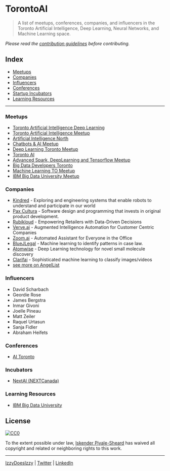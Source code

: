 # TorontoAI
> A list of meetups, conferences, companies, and influencers in the Toronto Artificial Intelligence, Deep Learning, Neural Networks, and Machine Learning space.

_Please read the [contribution guidelines](/contributing.md) before contributing._


## Index
- [Meetups](#meetups)
- [Companies](#companies)
- [Influencers](#influencers)
- [Conferences](#conferences)
- [Startup Incubators](#incubators)
- [Learning Resources](#learning)

<hr>


### Meetups
- [Toronto Artificial Intelligence Deep Learning](https://www.meetup.com/Toronto-Artificial-Intelligence-Deep-Learning/)
- [Toronto Artificial Intelligence Meetup](https://www.meetup.com/Toronto-Artificial-Intelligence-Meetup/)
- [Artificial Intelligence North](https://www.meetup.com/AINorth/)
- [Chatbots & AI Meetup](https://www.meetup.com/Chatbots-and-AI-Meetup/)
- [Deep Learning Toronto Meetup](https://www.meetup.com/Deep-Learning-Toronto-Meetup/)
- [Toronto AI](https://www.meetup.com/Toronto-AI/)
- [Advanced Spark, DeepLearning and Tensorflow Meetup](https://www.meetup.com/Advanced-Spark-DeepLearni-ng-and-TensorFlow-Meetup/)
- [Big Data Developers Toronto](https://www.meetup.com/Big-Data-Developers-in-Toronto/)
- [Machine Learning TO Meetup](https://www.meetup.com/Machine-Learning-TO-Meetup/events/238345165/)
- [IBM Big Data University Meetup](https://www.meetup.com/BDU-Toronto/)

### Companies
- [Kindred](https://www.kindred.ai/) - Exploring and engineering systems that enable robots to understand and participate in our world
- [Pax Cultura](https://paxculturastudios.com/) - Software design and programming that invests in original product development.
- [Rubikloud](http://rubikloud.com/) - Empowering Retailers with Data-Driven Decisions
- [Verve.ai](http://verve.ai) - Augmented Intelligence Automation for Customer Centric Companies
- [Zoom.ai](http://zoom.ai) - Automated Assistant for Everyone in the Office
- [BlueJLegal](http://www.bluejlegal.com/) - Machine learning to identify patterns in case law.
- [Atomwise](http://www.atomwise.com/) - Deep Learning technology for novel small molecule discovery
- [Clarifai](https://clarifai.com/) - Sophisticated machine learning to classify images/videos
- [see more on AngelList](https://angel.co/companies?locations[]=1702-Toronto&keywords=artificial+intelligence)

### Influencers
- David Scharbach
- Geordie Rose
- James Bergstra
- Inmar Givoni
- Joelle Pineau
- Matt Zeiler
- Raquel Urtasun
- Sanja Fidler
- Abraham Heifets

### Conferences	
- [AI Toronto](http://www.aitoronto.org/)	

### Incubators
- [NextAI (NEXTCanada)](http://www.nextai.com/)

### Learning Resources
- [IBM Big Data University](https://bigdatauniversity.com/)

## License

[![CC0](http://mirrors.creativecommons.org/presskit/buttons/88x31/svg/cc-zero.svg)](https://creativecommons.org/publicdomain/zero/1.0/)

To the extent possible under law, [Iskender Piyale-Sheard](http://izzydoesizzy.com) has waived all copyright and related or neighboring rights to this work.

<hr>

[IzzyDoesIzzy](http://www.izzydoesizzy.com) | [Twitter](http://www.twitter.com/izzydoesizzy) | [LinkedIn](https://www.linkedin.com/in/izzydoesizzy/)
